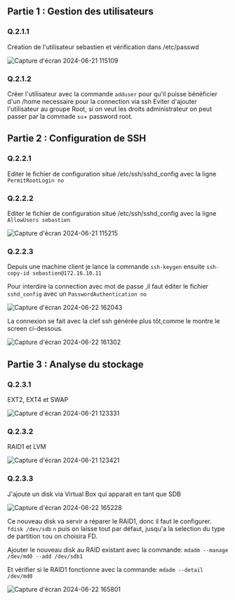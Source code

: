 ## Partie 1 : Gestion des utilisateurs

### Q.2.1.1

Création de l'utilisateur sebastien et vérification dans /etc/passwd

![Capture d'écran 2024-06-21 115109](https://github.com/Sherub1/Checkpoint-3/assets/160050170/da0b05cd-1511-4a1e-9414-4841867da06c)

### Q.2.1.2

Créer l'utilisateur avec la commande ``adduser`` pour qu'il puisse bénéficier d'un /home necessaire pour la connection via ssh
Eviter d'ajouter l'utilisateur au groupe Root, si on veut les droits administrateur on peut passer par la commade ``su``+ password root.

## Partie 2 : Configuration de SSH

### Q.2.2.1

Editer le fichier de configuration situé /etc/ssh/sshd_config
avec la ligne `PermitRootLogin no`

### Q.2.2.2

Editer le fichier de configuration situé /etc/ssh/sshd_config
avec la ligne `AllowUsers sebastien`

![Capture d'écran 2024-06-21 115215](https://github.com/Sherub1/Checkpoint-3/assets/160050170/f53d585b-6902-4542-af43-b301fa33b0cc)

### Q.2.2.3

Depuis une machine client je lance la commande  `ssh-keygen` ensuite `ssh-copy-id sebastien@172.16.10.11`

Pour interdire la connection avec mot de passe ,il faut éditer le fichier `sshd_config` avec un `PasswordAuthentication no`

![Capture d'écran 2024-06-22 162043](https://github.com/Sherub1/Checkpoint-3/assets/160050170/e6c328ac-efb8-4acd-a9f2-5d96625943ff)


La connexion se fait avec la clef ssh générée plus tôt,comme le montre le screen ci-dessous.

![Capture d'écran 2024-06-22 161302](https://github.com/Sherub1/Checkpoint-3/assets/160050170/7682d0fc-1b5d-420a-948e-0dbb5e71a444)

## Partie 3 : Analyse du stockage

### Q.2.3.1 

EXT2, EXT4 et SWAP

![Capture d'écran 2024-06-21 123331](https://github.com/Sherub1/Checkpoint-3/assets/160050170/2194c59d-7bfd-45b8-b98b-435f035ca203)

### Q.2.3.2 

RAID1 et LVM

![Capture d'écran 2024-06-21 123421](https://github.com/Sherub1/Checkpoint-3/assets/160050170/f48fddc5-5d5b-4513-a94a-e7b1ab2882ef)

### Q.2.3.3

J'ajoute un disk via Virtual Box qui apparait en tant que SDB

![Capture d'écran 2024-06-22 165228](https://github.com/Sherub1/Checkpoint-3/assets/160050170/a82b75b8-cddb-4c7f-87a4-362a31bf1bb7)

Ce nouveau disk va servir a réparer le RAID1, donc il faut le configurer.
``fdisk /dev/sdb``
``n`` puis on laisse tout par défaut, jusqu'a la selection du type de partition ``t``ou on choisira FD.

Ajouter le nouveau disk au RAID existant avec la commande:
``mdadm --manage /dev/md0 --add /dev/sdb1``

Et vérifier si le RAID1 fonctionne avec la commande: 
``mdadm --detail /dev/md0``

![Capture d'écran 2024-06-22 165801](https://github.com/Sherub1/Checkpoint-3/assets/160050170/0ce4ee46-3562-4337-80bb-7580b56e8c9d)
